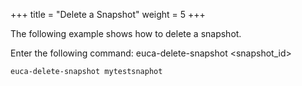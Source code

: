 +++
title = "Delete a Snapshot"
weight = 5
+++

The following example shows how to delete a snapshot. 

Enter the following command: 
    euca-delete-snapshot <snapshot_id>


    euca-delete-snapshot mytestsnaphot

